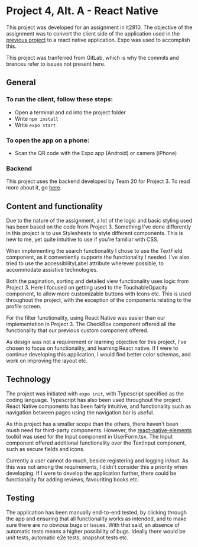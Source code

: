 # Project 4, Alt. A - React Native

This project was developed for an assignment in it2810. The objective of the assignment was to
convert the client side of the application used in the [previous project](https://github.com/VildeStabell/it2810-search) 
to a react native application. Expo was used to accomplish this.

This project was tranferred from GitLab, which is why the commits and brances refer to issues not present here.

## General

### To run the client, follow these steps:

- Open a terminal and cd into the project folder
- Write `npm install`
- Write `expo start`

### To open the app on a phone:

- Scan the QR code with the Expo app (Android) or camera (iPhone)

### Backend

This project uses the backend developed by Team 20 for Project 3. To read more about it, 
go [here](https://gitlab.stud.idi.ntnu.no/it2810-h20/team-20/project-3/-/blob/master/README.md).

## Content and functionality

Due to the nature of the assignment, a lot of the logic and basic styling used
has been based on the code from Project 3. Something I've done differently in 
this project is to use Stylesheets to style different components. This is new to me, 
yet quite intuitive to use if you're familiar with CSS.   

When implementing the search functionality I chose to use the TextField component, 
as it conveniently supports the functionality I needed. I've also tried to use the 
accessibilityLabel attribute wherever possible, to accommodate assistive technologies.

Both the pagination, sorting and detailed view functionality uses logic from Project 3. 
Here I focused on getting used to the TouchableOpacity component, to allow more
customizable buttons with Icons etc. This is used throughout the project, 
with the exception of the components relating to the profile screen.

For the filter functionality, using React Native was easier than our implementation in Project 3.
The CheckBox component offered all the functionality that our previous custom component offered. 

As design was not a requirement or learning objective for this project, 
I've chosen to focus on functionality, and learning React native. 
If I were to continue developing this application, I would find better color schemas,
and work on improving the layout etc. 

## Technology

The project was initiated with `expo init`, with Typescript specified as the coding language. 
Typescript has also been used throughout the project. React Native components has been fairly intuitive, 
and functionality such as navigation between pages using the navigation bar is useful. 

As this project has a smaller scope than the others, there haven't been mush need for third-party 
components. However, the [react-native-elements](https://reactnativeelements.com/) toolkit was used 
for the Input component in UserForm.tsx. The Input component offered additional functionality over 
the TextInput component, such as secure fields and icons. 

Currently a user cannot do much, beside registering and logging in/out. As this was not among the 
requirements, I didn't consider this a priority when developing. If I were to develop the application
further, there could be functionality for adding reviews, favouriting books etc. 

## Testing

The application has been manually end-to-end tested, by clicking through the app and ensuring that
all functionality works as intended, and to make sure there are no obvious bugs or issues. 
With that said, an absence of automatic tests means a higher possibility of bugs. 
Ideally there would be unit tests, automatic e2e tests, snapshot tests etc.
